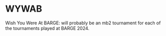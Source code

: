 # WYWAB

Wish You Were At BARGE: will probably be an mb2 tournament for each of the
tournaments played at BARGE 2024.
